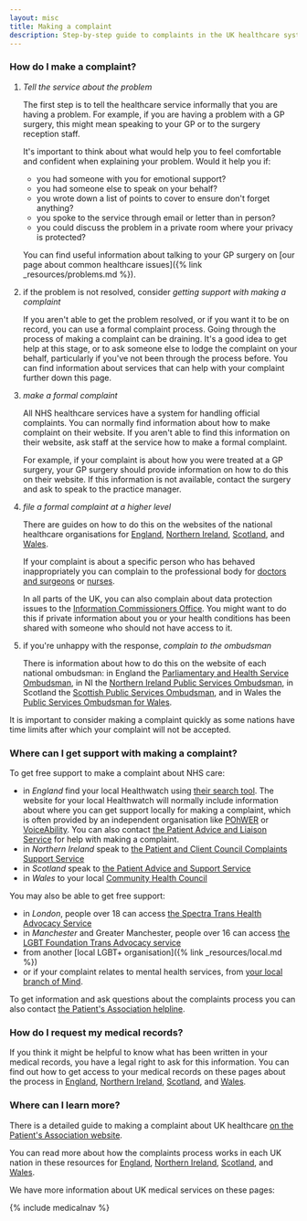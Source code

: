 ```yaml
---
layout: misc
title: Making a complaint
description: Step-by-step guide to complaints in the UK healthcare system
---
```


### How do I make a complaint?

1.  *Tell the service about the problem*

    The first step is to tell the healthcare service informally that you are having a problem. For example, if you are having a problem with a GP surgery, this might mean speaking to your GP or to the surgery reception staff. 

    It's important to think about what would help you to feel comfortable and confident when explaining your problem. Would it help you if:

    - you had someone with you for emotional support?
    - you had someone else to speak on your behalf? 
    - you wrote down a list of points to cover to ensure don't forget anything?
    - you spoke to the service through email or letter than in person?
    - you could discuss the problem in a private room where your privacy is protected?
    
    You can find useful information about talking to your GP surgery on [our page about common healthcare issues]({% link _resources/problems.md %}).

2.  if the problem is not resolved, consider *getting support with making a complaint*

    If you aren't able to get the problem resolved, or if you want it to be on record, you can use a formal complaint process. Going through the process of making a complaint can be draining. It's a good idea to get help at this stage, or to ask someone else to lodge the complaint on your behalf, particularly if you've not been through the process before. You can find information about services that can help with your complaint further down this page. 

3.  *make a formal complaint*

    All NHS healthcare services have a system for handling official complaints. You can normally find information about how to make complaint on their website. If you aren't able to find this information on their website, ask staff at the service how to make a formal complaint.

    For example, if your complaint is about how you were treated at a GP surgery, your GP surgery should provide information on how to do this on their website. If this information is not available, contact the surgery and ask to speak to the practice manager.

4.  *file a formal complaint at a higher level*

    There are guides on how to do this on the websites of the national healthcare organisations for [England](https://www.england.nhs.uk/contact-us/complaint/complaining-to-nhse/), [Northern Ireland](https://www.nidirect.gov.uk/articles/raising-concern-or-making-complaint-about-health-services), [Scotland](https://www.nhsinform.scot/care-support-and-rights/health-rights/feedback-and-complaints/feedback-complaints-and-your-rights), and [Wales](https://www.wales.nhs.uk/ourservices/contactus/nhscomplaints). 
    
    If your complaint is about a specific person who has behaved inappropriately you can complain to the professional body for [doctors and surgeons](https://www.gmc-uk.org/concerns/information-for-patients/local-help-services) or [nurses](https://www.nmc.org.uk/concerns-nurses-midwives/support-for-patients-families-and-public/who-to-contact/).

    In all parts of the UK, you can also complain about data protection issues to the [Information Commissioners Office](https://ico.org.uk/make-a-complaint/data-protection-complaints/). You might want to do this if private information about you or your health conditions has been shared with someone who should not have access to it.

5.  if you're unhappy with the response, *complain to the ombudsman*

    There is information about how to do this on the website of each national ombudsman: in England the [Parliamentary and Health Service Ombudsman](https://www.ombudsman.org.uk/making-complaint), in NI the [Northern Ireland Public Services Ombudsman](https://nipso.org.uk/nipso/making-a-complaint/how-do-i-make-a-complaint-to-nipso/), in Scotland the [Scottish Public Services Ombudsman](https://www.spso.org.uk/sites/spso/files/communications_material/leaflets_public/2018%20NHS%20Scotland.pdf), and in Wales the [Public Services Ombudsman for Wales](https://www.ombudsman.wales/how-to-complain/).

It is important to consider making a complaint quickly as some nations have time limits after which your complaint will not be accepted.

### Where can I get support with making a complaint?

To get free support to make a complaint about NHS care:

- in *England* find your local Healthwatch using [their search tool](https://www.healthwatch.co.uk/your-local-healthwatch/list). The website for your local Healthwatch will normally include information about where you can get support locally for making a complaint, which is often provided by an independent organisation like [POhWER](https://www.pohwer.net/) or [VoiceAbility](https://www.voiceability.org/). You can also contact [the Patient Advice and Liaison Service](https://www.nhs.uk/nhs-services/hospitals/what-is-pals-patient-advice-and-liaison-service/) for help with making a complaint.
- in *Northern Ireland* speak to [the Patient and Client Council Complaints Support Service](https://pcc-ni.net/)
- in *Scotland* speak to [the Patient Advice and Support Service](https://www.cas.org.uk/pass)
- in *Wales* to your local [Community Health Council](https://111.wales.nhs.uk/localservices/communityhealthcouncils)

You may also be able to get free support:

- in *London*, people over 18 can access [the Spectra Trans Health Advocacy Service](https://spectra-london.org.uk/trans-services/trans-health-advocacy/)
- in *Manchester* and Greater Manchester, people over 16 can access [the LGBT Foundation Trans Advocacy service](http://lgbt.foundation/how-we-can-help-you/trans-advocacy)
- from another [local LGBT+ organisation]({% link _resources/local.md %})
- or if your complaint relates to mental health services, from [your local branch of Mind](https://www.mind.org.uk/information-support/local-minds/).

To get information and ask questions about the complaints process you can also contact [the Patient's Association helpline](https://www.patients-association.org.uk/helpline).

### How do I request my medical records?

If you think it might be helpful to know what has been written in your medical records, you have a legal right to ask for this information. You can find out how to get access to your medical records on these pages about the process in [England](https://www.nhs.uk/using-the-nhs/about-the-nhs/how-to-get-your-medical-records/), [Northern Ireland](https://www.nidirect.gov.uk/articles/accessing-medical-or-health-and-social-care-records), [Scotland](https://www.nhsinform.scot/care-support-and-rights/health-rights/confidentiality-and-data-protection/health-records#accessing-your-health-records), and [Wales](https://thepracticeofhealth.nhs.wales/patient-information/subject-access-request-sar/).

### Where can I learn more?

There is a detailed guide to making a complaint about UK healthcare [on the Patient's Association website](https://www.patients-association.org.uk/making-a-complaint).

You can read more about how the complaints process works in each UK nation in these resources for [England](https://www.ombudsman.org.uk/sites/default/files/How_to_raise_concerns_about_a_general_practice_0.pdf), [Northern Ireland](https://pcc-ni.net/download/20/leaflets-and-literature/4433/how-can-we-help-booklet.pdf), [Scotland](https://www.citizensadvice.org.uk/scotland/health/nhs-healthcare-s/nhs-complaints-s/), and [Wales](http://www.wales.nhs.uk/sites3/Documents/932/Healthcare%20Quality%20-%2030166_Putting%20Things%20Right_a5%20leaflet_English_WEB%20VERSION%20-%20FINAL%20-%202017%2003%2001.pdf).

We have more information about UK medical services on these pages:

{% include medicalnav %}
